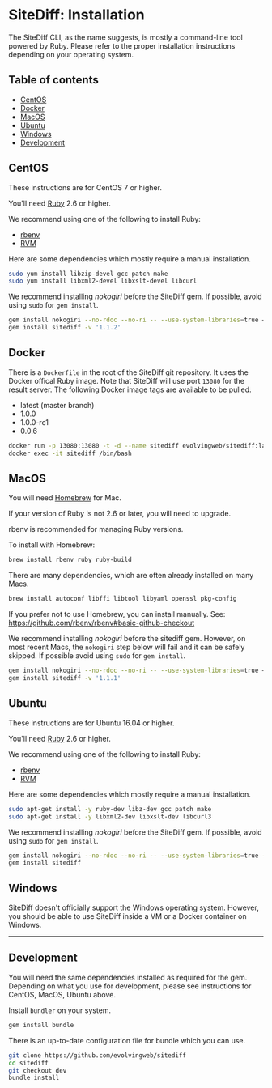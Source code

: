 # SiteDiff: Installation

The SiteDiff CLI, as the name suggests, is mostly a command-line tool powered
by Ruby. Please refer to the proper installation instructions depending on your
operating system.

## Table of contents

* [CentOS](#centos)
* [Docker](#docker)
* [MacOS](#macos)
* [Ubuntu](#ubuntu)
* [Windows](#windows)
* [Development](#development)

## CentOS

These instructions are for CentOS 7 or higher.

You'll need [Ruby](https://www.ruby-lang.org/) 2.6 or higher.

We recommend using one of the following to install Ruby:

- [rbenv](https://github.com/rbenv/rbenv)
- [RVM](https://rvm.io/rvm/install)

Here are some dependencies which mostly require a manual installation.

```bash
sudo yum install libzip-devel gcc patch make
sudo yum install libxml2-devel libxslt-devel libcurl
```

We recommend installing _nokogiri_ before the SiteDiff gem. If possible,
avoid using `sudo` for `gem install`.

```bash
gem install nokogiri --no-rdoc --no-ri -- --use-system-libraries=true —with-xml2-include=/usr/include/libxml2
gem install sitediff -v '1.1.2'
```

## Docker

There is a `Dockerfile` in the root of the SiteDiff git repository. It uses
the Docker offical Ruby image. Note that SiteDiff will use port `13080` for the result server. The following Docker image tags are available to be pulled.

* latest (master branch)
* 1.0.0
* 1.0.0-rc1
* 0.0.6

```bash
docker run -p 13080:13080 -t -d --name sitediff evolvingweb/sitediff:latest
docker exec -it sitediff /bin/bash
```

## MacOS

You will need [Homebrew](https://brew.sh/) for Mac.

If your version of Ruby is not 2.6 or later, you will need to upgrade.

rbenv is recommended for managing Ruby versions.

To install with Homebrew:

```bash
brew install rbenv ruby ruby-build
```

There are many dependencies, which are often already installed on many Macs.

```bash
brew install autoconf libffi libtool libyaml openssl pkg-config
```

If you prefer not to use Homebrew, you can install manually. See: https://github.com/rbenv/rbenv#basic-github-checkout

We recommend installing _nokogiri_ before the sitediff gem. However, on most
recent Macs, the `nokogiri` step below will fail and it can be safely skipped.
If possible avoid using `sudo` for `gem install`.

```bash
gem install nokogiri --no-rdoc --no-ri -- --use-system-libraries=true —with-xml2-include=/usr/include/libxml2
gem install sitediff -v '1.1.1'
```

## Ubuntu

These instructions are for Ubuntu 16.04 or higher.

You'll need [Ruby](https://www.ruby-lang.org/) 2.6 or higher.

We recommend using one of the following to install Ruby:

- [rbenv](https://github.com/rbenv/rbenv)
- [RVM](https://rvm.io/rvm/install)

Here are some dependencies which mostly require a manual installation.

```bash
sudo apt-get install -y ruby-dev libz-dev gcc patch make
sudo apt-get install -y libxml2-dev libxslt-dev libcurl3
```

We recommend installing _nokogiri_ before the SiteDiff gem. If possible,
avoid using `sudo` for `gem install`.

```bash
gem install nokogiri --no-rdoc --no-ri -- --use-system-libraries=true --with-xml2-include=/usr/include/libxml2
gem install sitediff
```

## Windows

SiteDiff doesn't officially support the Windows operating system. However, you
should be able to use SiteDiff inside a VM or a Docker container on Windows.

---

## Development

You will need the same dependencies installed as required for the gem.
Depending on what you use for development, please see instructions for
CentOS, MacOS, Ubuntu above.

Install `bundler` on your system.

```bash
gem install bundle
```

There is an up-to-date configuration file for bundle which you can use.

```bash
git clone https://github.com/evolvingweb/sitediff
cd sitediff
git checkout dev
bundle install
```
